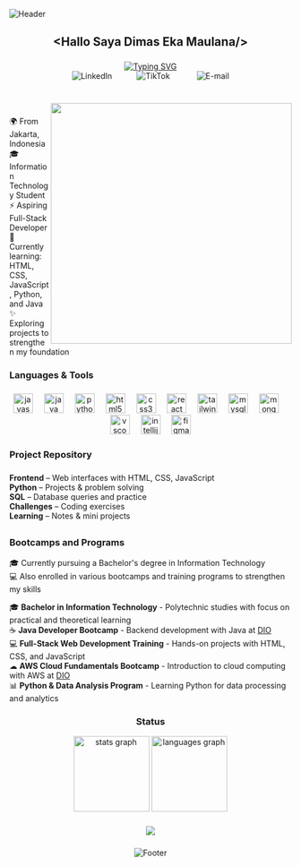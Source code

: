 ![Header](https://capsule-render.vercel.app/api?type=waving&height=130&color=gradient&customColorList=20&section=header)




###

<h2 align="center">&lt;Hallo Saya Dimas Eka Maulana/&gt;</h2>

###


<div align="center">
  <a href="https://git.io/typing-svg"><img src="https://readme-typing-svg.demolab.com?font=Fira+Code&weight=600&size=25&pause=1000&color=F736CA&background=FF56FF00&center=true&width=435&lines=Aspiring+Full-Stack+Developer+" alt="Typing SVG" /></a>

<div align="center">
  <a href="https://www.linkedin.com/in/suianehenrichs" style="text-decoration: none; outline: none; border: none;">
    <img src="https://imgur.com/jKkNHgw.png" alt="LinkedIn" style="border: none; outline: none; margin-right: 40px;" />
  </a>
  <a href="https://www.tiktok.com/@s.henrichs.tech" style="text-decoration: none; outline: none; border: none;">
    <img src="https://imgur.com/bNwVY6P.png" alt="TikTok" style="border: none; outline: none; margin-right: 44px;" />
  </a>
  <a href="dimasekamaulanadimas@gmail.com" style="text-decoration: none; outline: none; border: none;">
    <img src="https://imgur.com/s3EST1a.png" alt="E-mail" style="border: none; outline: none;" />
  </a>
</div>


 



###

<br clear="both">
<img align="right" height="430" src="https://i.ibb.co.com/SXNDsN8p/Whats-App-Image-Aug-23-2025.jpg"/>



###



<p align="left">
🌍 From Jakarta, Indonesia <br>
🎓 Information Technology Student <br>
⚡ Aspiring Full-Stack Developer <br>
🎯 Currently learning: HTML, CSS, JavaScript, Python, and Java <br>
✨ Exploring projects to strengthen my foundation
</p>


###

<h3 align="left"> Languages & Tools </h3>

###
###

<div align="center">
  <img src="https://cdn.jsdelivr.net/gh/devicons/devicon/icons/javascript/javascript-original.svg" height="35" alt="javascript logo"  />
  <img width="12" />
  <img src="https://cdn.jsdelivr.net/gh/devicons/devicon/icons/java/java-original.svg" height="35" alt="java logo"  />
  <img width="12" />
  <img src="https://cdn.jsdelivr.net/gh/devicons/devicon/icons/python/python-original.svg" height="35" alt="python logo"  />
  <img width="12" />
  <img src="https://cdn.jsdelivr.net/gh/devicons/devicon/icons/html5/html5-original.svg" height="35" alt="html5 logo"  />
  <img width="12" />
  <img src="https://cdn.jsdelivr.net/gh/devicons/devicon/icons/css3/css3-original.svg" height="35" alt="css3 logo"  />
  <img width="12" />
  <img src="https://cdn.jsdelivr.net/gh/devicons/devicon/icons/react/react-original.svg" height="35" alt="react logo"  />
  <img width="12" />
  <img src="https://cdn.jsdelivr.net/gh/devicons/devicon/icons/tailwindcss/tailwindcss-original-wordmark.svg" height="35" alt="tailwindcss logo"  />
  <img width="12" />
  <img src="https://cdn.jsdelivr.net/gh/devicons/devicon/icons/mysql/mysql-original.svg" height="35" alt="mysql logo"  />
  <img width="12" />
  <img src="https://cdn.jsdelivr.net/gh/devicons/devicon/icons/mongodb/mongodb-original.svg" height="35" alt="mongodb logo"  />
  <img width="12" />
  <img src="https://cdn.jsdelivr.net/gh/devicons/devicon/icons/vscode/vscode-original.svg" height="35" alt="vscode logo"  />
  <img width="12" />
  <img src="https://cdn.jsdelivr.net/gh/devicons/devicon/icons/intellij/intellij-original.svg" height="35" alt="intellij logo"  />
  <img width="12" />
  <img src="https://cdn.jsdelivr.net/gh/devicons/devicon/icons/figma/figma-original.svg" height="35" alt="figma logo"  />
</div>

###

<h3 align="left"> Project Repository </h3>

###

<p align="left">
 <b>Frontend</b> – Web interfaces with HTML, CSS, JavaScript <br>
 <b>Python</b> – Projects & problem solving <br>
 <b>SQL</b> – Database queries and practice <br>
 <b>Challenges</b> – Coding exercises <br>
 <b>Learning</b> – Notes & mini projects
</p>


###

###
###

## <h3 align="left"> Bootcamps and Programs </h3>

<p align="left">
🎓 Currently pursuing a Bachelor's degree in Information Technology <br>
💻 Also enrolled in various bootcamps and training programs to strengthen my skills
</p>



<div align="left">
 🎓 <b>Bachelor in Information Technology</b> - Polytechnic studies with focus on practical and theoretical learning<br>
 ☕ <b>Java Developer Bootcamp</b> - Backend development with Java at <a href="https://www.dio.me">DIO</a><br>
 💻 <b>Full-Stack Web Development Training</b> - Hands-on projects with HTML, CSS, and JavaScript<br>
 ☁ <b>AWS Cloud Fundamentals Bootcamp</b> - Introduction to cloud computing with AWS at <a href="https://www.dio.me">DIO</a><br>
 📊 <b>Python & Data Analysis Program</b> - Learning Python for data processing and analytics<br>
</div>


<h3 align="center"> Status  </h3>

<div align="center">
  <img src="https://github-readme-stats.vercel.app/api?username=SuianeHenrichs1&hide_title=false&hide_rank=false&show_icons=true&include_all_commits=true&count_private=true&disable_animations=false&theme=ambient_gradient&locale=en&hide_border=false" height="135" alt="stats graph"  />
  <img src="https://github-readme-stats.vercel.app/api/top-langs?username=SuianeHenrichs1&locale=en&hide_title=true&layout=compact&card_width=320&langs_count=7&theme=ambient_gradient&hide_border=false" height="135" alt="languages graph"  />
</div>




###
###
###

<div align="center">
  <img src="https://visitor-badge.laobi.icu/badge?page_id=SuianeHenrichs1.SuianeHenrichs1&left_color=violet&right_color=cornflowerblue"  />
</div>

###

![Footer](https://capsule-render.vercel.app/api?type=waving&height=130&color=gradient&customColorList=20&section=footer)



